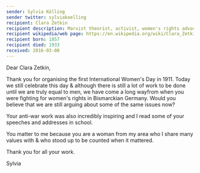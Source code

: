 ```yaml
---
sender: Sylvia Kölling
sender twitter: sylviakoelling
recipient: Clara Zetkin
recipient description: Marxist theorist, activist, women's rights advocate
recipient wikipedia/web page: https://en.wikipedia.org/wiki/Clara_Zetkin
recipient born: 1857
recipient died: 1933
received: 2016-03-08
---
```


Dear Clara Zetkin,

Thank you for organising the first International Women's Day in 1911. Today we still celebrate this day & although there is still a lot of work to be done until we are truly equal to men, we have come a long wayfrom when you were fighting for women's rights in Bismarckian Germany. Would you believe that we are still arguing about some of the same issues now?

Your anti-war work was also incredibly inspiring and I read some of your speeches and addresses in school. 

You matter to me because you are a woman from my area who I share many values with & who stood up to be counted when it mattered. 

Thank you for all your work. 

Sylvia